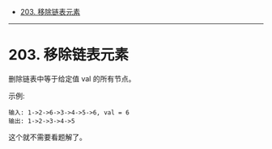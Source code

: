 - [203. 移除链表元素](#203-移除链表元素)

------------------------------

# 203. 移除链表元素

删除链表中等于给定值 val 的所有节点。

示例:

```
输入: 1->2->6->3->4->5->6, val = 6
输出: 1->2->3->4->5
```

这个就不需要看题解了。